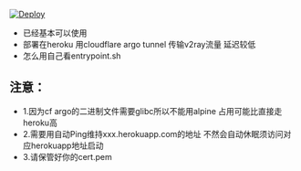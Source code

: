[![Deploy](https://www.herokucdn.com/deploy/button.png)](https://heroku.com/deploy)
* 已经基本可以使用
* 部署在heroku 用cloudflare argo tunnel 传输v2ray流量 延迟较低
* 怎么用自己看entrypoint.sh
## 注意：
* 1.因为cf argo的二进制文件需要glibc所以不能用alpine 占用可能比直接走heroku高
* 2.需要用自动Ping维持xxx.herokuapp.com的地址 不然会自动休眠须访问对应herokuapp地址启动
* 3.请保管好你的cert.pem
